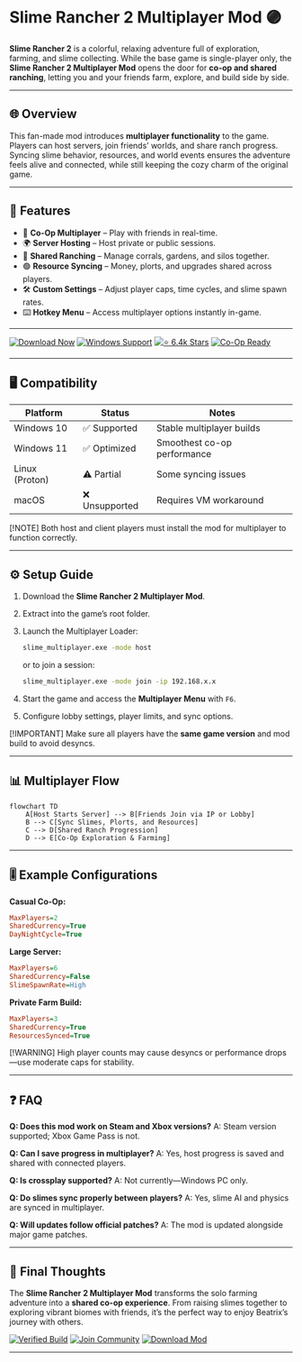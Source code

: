 # Slime Rancher 2 Multiplayer Mod 🟣

**Slime Rancher 2** is a colorful, relaxing adventure full of exploration, farming, and slime collecting. While the base game is single-player only, the **Slime Rancher 2 Multiplayer Mod** opens the door for **co-op and shared ranching**, letting you and your friends farm, explore, and build side by side.

---

## 🌐 Overview

This fan-made mod introduces **multiplayer functionality** to the game. Players can host servers, join friends’ worlds, and share ranch progress. Syncing slime behavior, resources, and world events ensures the adventure feels alive and connected, while still keeping the cozy charm of the original game.

---

## 🔑 Features

* 👥 **Co-Op Multiplayer** – Play with friends in real-time.
* 🌍 **Server Hosting** – Host private or public sessions.
* 🏡 **Shared Ranching** – Manage corrals, gardens, and silos together.
* 🟢 **Resource Syncing** – Money, plorts, and upgrades shared across players.
* 🛠 **Custom Settings** – Adjust player caps, time cycles, and slime spawn rates.
* ⌨️ **Hotkey Menu** – Access multiplayer options instantly in-game.

---

[![Download Now](https://img.shields.io/badge/Download-Now-brightgreen?logo=github\&style=for-the-badge)](#)
[![Windows Support](https://img.shields.io/badge/Windows-10%2F11-blue?logo=windows\&style=for-the-badge)](#)
[![⭐️ 6.4k Stars](https://img.shields.io/badge/Community-6.4k_Stars-purple?logo=github\&style=for-the-badge)](#)
[![Co-Op Ready](https://img.shields.io/badge/Co--Op-Enabled-orange?logo=steam\&style=for-the-badge)](#)

---

## 🖥 Compatibility

| Platform       | Status        | Notes                       |
| -------------- | ------------- | --------------------------- |
| Windows 10     | ✅ Supported   | Stable multiplayer builds   |
| Windows 11     | ✅ Optimized   | Smoothest co-op performance |
| Linux (Proton) | ⚠️ Partial    | Some syncing issues         |
| macOS          | ❌ Unsupported | Requires VM workaround      |

\[!NOTE]
Both host and client players must install the mod for multiplayer to function correctly.

---

## ⚙️ Setup Guide

1. Download the **Slime Rancher 2 Multiplayer Mod**.

2. Extract into the game’s root folder.

3. Launch the Multiplayer Loader:

   ```bash
   slime_multiplayer.exe -mode host
   ```

   or to join a session:

   ```bash
   slime_multiplayer.exe -mode join -ip 192.168.x.x
   ```

4. Start the game and access the **Multiplayer Menu** with `F6`.

5. Configure lobby settings, player limits, and sync options.

\[!IMPORTANT]
Make sure all players have the **same game version** and mod build to avoid desyncs.

---

## 📊 Multiplayer Flow

```mermaid
flowchart TD
    A[Host Starts Server] --> B[Friends Join via IP or Lobby]
    B --> C[Sync Slimes, Plorts, and Resources]
    C --> D[Shared Ranch Progression]
    D --> E[Co-Op Exploration & Farming]
```

---

## 🎚 Example Configurations

**Casual Co-Op:**

```ini
MaxPlayers=2
SharedCurrency=True
DayNightCycle=True
```

**Large Server:**

```ini
MaxPlayers=6
SharedCurrency=False
SlimeSpawnRate=High
```

**Private Farm Build:**

```ini
MaxPlayers=3
SharedCurrency=True
ResourcesSynced=True
```

\[!WARNING]
High player counts may cause desyncs or performance drops—use moderate caps for stability.

---

## ❓ FAQ

**Q: Does this mod work on Steam and Xbox versions?**
A: Steam version supported; Xbox Game Pass is not.

**Q: Can I save progress in multiplayer?**
A: Yes, host progress is saved and shared with connected players.

**Q: Is crossplay supported?**
A: Not currently—Windows PC only.

**Q: Do slimes sync properly between players?**
A: Yes, slime AI and physics are synced in multiplayer.

**Q: Will updates follow official patches?**
A: The mod is updated alongside major game patches.

---

## 🚀 Final Thoughts

The **Slime Rancher 2 Multiplayer Mod** transforms the solo farming adventure into a **shared co-op experience**. From raising slimes together to exploring vibrant biomes with friends, it’s the perfect way to enjoy Beatrix’s journey with others.

[![Verified Build](https://img.shields.io/badge/Verified-Build-success?logo=github\&style=for-the-badge)](#)
[![Join Community](https://img.shields.io/badge/Join-Community-purple?logo=discord\&style=for-the-badge)](#)
[![Download Mod](https://img.shields.io/badge/Download-Now-orange?logo=github\&style=for-the-badge)](#)

---
